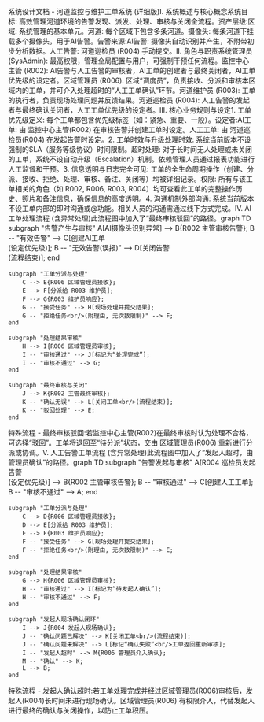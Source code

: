 系统设计文档 - 河道监控与维护工单系统 (详细版)I. 系统概述与核心概念系统目标: 高效管理河道环境的告警发现、派发、处理、审核与关闭全流程。资产层级:区域: 系统管理的基本单元。河道: 每个区域下包含多条河道。摄像头: 每条河道下挂载多个摄像头，用于AI告警。告警来源:AI告警: 摄像头自动识别并产生，不附带初步分析数据。人工告警: 河道巡检员 (R004) 手动提交。II. 角色与职责系统管理员 (SysAdmin): 最高权限，管理全局配置与用户，可强制干预任何流程。监控中心主管 (R002): AI告警与人工告警的审核者，AI工单的创建者与最终关闭者，AI工单优先级的设定者。区域管理员 (R006): 区域“调度员”，负责接收、分派和审核本区域内的工单，并可介入处理超时的“人工工单确认”环节。河道维护员 (R003): 工单的执行者，负责现场处理问题并反馈结果。河道巡检员 (R004): 人工告警的发起者与最终确认关闭者，人工工单优先级的设定者。III. 核心业务规则与设定1. 工单优先级定义: 每个工单都包含优先级标签（如：紧急、重要、一般）。设定者:AI工单: 由 监控中心主管(R002) 在审核告警并创建工单时设定。人工工单: 由 河道巡检员(R004) 在发起告警时设定。2. 工单时效与升级处理时效: 系统当前版本不设强制的SLA（服务等级协议）时间限制。超时处理: 对于长时间无人处理或未关闭的工单，系统不设自动升级（Escalation）机制。依赖管理人员通过报表功能进行人工监督和干预。3. 信息透明与日志完全可见: 工单的全生命周期操作（创建、分派、接收、拒绝、处理、审核、备注、关闭等）均被详细记录。权限: 所有与该工单相关的角色（如 R002, R006, R003, R004）均可查看此工单的完整操作历史、照片和备注信息，确保信息的高度透明。4. 沟通机制外部沟通: 系统当前版本不设工单内部的即时沟通或@功能。相关人员的沟通需通过线下方式完成。IV. AI工单处理流程 (含异常处理)此流程图中加入了“最终审核驳回”的路径。graph TD
    subgraph "告警产生与审核"
        A[AI摄像头识别异常] --> B{R002 主管审核告警};
        B -- "有效告警" --> C[创建AI工单<br/>(设定优先级)];
        B -- "无效告警(误报)" --> D[关闭告警<br/>(流程结束)];
    end

    subgraph "工单分派与处理"
        C --> E{R006 区域管理员接收};
        E --> F[分派给 R003 维护员];
        F --> G{R003 维护员响应};
        G -- "接受任务" --> H[现场处理并提交结果];
        G -- "拒绝任务<br/>(附理由, 无次数限制)" --> F;
    end

    subgraph "处理结果审核"
        H --> I{R006 区域管理员审核};
        I -- "审核通过" --> J[标记为“处理完成”];
        I -- "审核不通过" --> G;
    end

    subgraph "最终审核与关闭"
        J --> K{R002 主管最终审核};
        K -- "确认无误" --> L[关闭工单<br/>(流程结束)];
        K -- "驳回处理" --> E;
    end
特殊流程 - 最终审核驳回:若监控中心主管(R002)在最终审核时认为处理不合格，可选择“驳回”。工单将退回至“待分派”状态，交由 区域管理员(R006) 重新进行分派或协调。V. 人工告警工单流程 (含异常处理)此流程图中加入了“发起人超时，由管理员确认”的路径。graph TD
    subgraph "告警发起与审核"
        A[R004 巡检员发起告警<br/>(设定优先级)] --> B{R002 主管审核告警};
        B -- "审核通过" --> C[创建人工工单];
        B -- "审核不通过" --> A;
    end

    subgraph "工单分派与处理"
        C --> D{R006 区域管理员接收};
        D --> E[分派给 R003 维护员];
        E --> F{R003 维护员响应};
        F -- "接受任务" --> G[现场处理并提交结果];
        F -- "拒绝任务<br/>(附理由, 无次数限制)" --> E;
    end

    subgraph "处理结果审核"
        G --> H{R006 区域管理员审核};
        H -- "审核通过" --> I[标记为“待发起人确认”];
        H -- "审核不通过" --> F;
    end

    subgraph "发起人现场确认闭环"
        I --> J{R004 发起人现场确认};
        J -- "确认问题已解决" --> K[关闭工单<br/>(流程结束)];
        J -- "确认问题未解决" --> L[标记“确认失败”<br/>工单返回重新审核];
        I -- "发起人超时" --> M{R006 管理员介入确认};
        M -- "确认" --> K;
        L --> B;
    end
特殊流程 - 发起人确认超时:若工单处理完成并经过区域管理员(R006)审核后，发起人(R004)长时间未进行现场确认。区域管理员(R006) 有权限介入，代替发起人进行最终的确认与关闭操作，以防止工单积压。